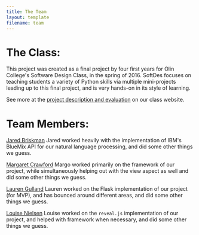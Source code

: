 ```yaml
---
title: The Team
layout: template
filename: team
---
```


# The Class: 
This project was created as a final project by four first years for Olin College's Software Design Class, in the spring of 2016. SoftDes focuses on teaching students a variety of Python skills via multiple mini-projects leading up to this final project, and is very hands-on in its style of learning. 

See more at the  [project description and evaluation](https://sites.google.com/site/sd16spring/home/assignments-and-mini-projects/final-project-1 "Olin College - Software Design Spring 2016") on our class website.


# Team Members:

[Jared Briskman](https://github.com/jaredbriskman "Jared's Github profile")
Jared worked heavily with the implementation of IBM's BlueMix API for our natural language processing, and did some other things we guess.

[Margaret Crawford](https://github.com/Margaretmcrawf "Margo's Github profile")
Margo worked primarily on the framework of our project, while simultaneously helping out with the view aspect as well and did some other things we guess.

[Lauren Gulland](https://github.com/laurengulland "Lauren's Github profile")
Lauren worked on the Flask implementation of our project (for MVP), and has bounced around different areas, and did some other things we guess.

[Louise Nielsen](https://github.com/nielsenlouise "Louise's Github profile")
Louise worked on the `reveal.js` implementation of our project, and helped with framework when necessary, and did some other things we guess.